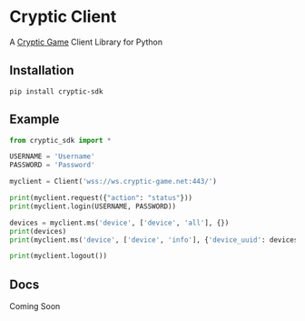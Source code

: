 # Cryptic Client
A [Cryptic Game](https://github.com/cryptic-game/cryptic) Client Library for Python
## Installation
```pip install cryptic-sdk```
## Example

```python
from cryptic_sdk import *

USERNAME = 'Username'
PASSWORD = 'Password'

myclient = Client('wss://ws.cryptic-game.net:443/')

print(myclient.request({"action": "status"}))
print(myclient.login(USERNAME, PASSWORD))

devices = myclient.ms('device', ['device', 'all'], {})
print(devices)
print(myclient.ms('device', ['device', 'info'], {'device_uuid': devices['devices'][0]['uuid']}))

print(myclient.logout())


```
## Docs
Coming Soon